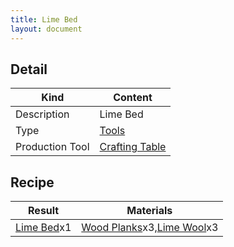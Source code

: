 ```yaml
---
title: Lime Bed
layout: document
---
```

## Detail

|Kind|Content|
|---|---|
|Description|Lime Bed|
|Type|[Tools](Tools)|
|Production Tool|[Crafting Table](Crafting_Table)|

## Recipe

|Result|Materials|
|---|---|
|[Lime Bed](Lime_Bed)x1|[Wood Planks](Wood_Planks)x3,[Lime Wool](Lime_Wool)x3|
